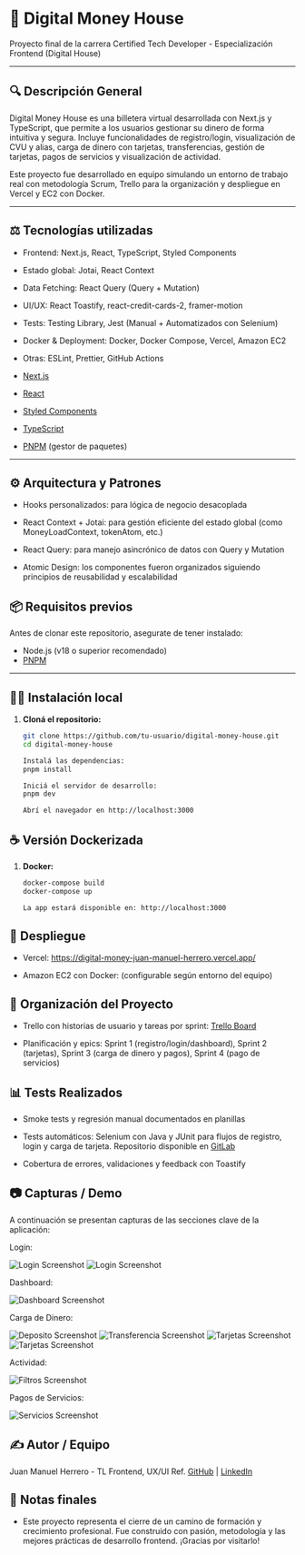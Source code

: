 # 💸 Digital Money House

Proyecto final de la carrera Certified Tech Developer - Especialización Frontend (Digital House)

---

## 🔍 Descripción General

Digital Money House es una billetera virtual desarrollada con Next.js y TypeScript, que permite a los usuarios gestionar su dinero de forma intuitiva y segura. Incluye funcionalidades de registro/login, visualización de CVU y alias, carga de dinero con tarjetas, transferencias, gestión de tarjetas, pagos de servicios y visualización de actividad.

Este proyecto fue desarrollado en equipo simulando un entorno de trabajo real con metodología Scrum, Trello para la organización y despliegue en Vercel y EC2 con Docker.

---

## ⚖️ Tecnologías utilizadas

- Frontend: Next.js, React, TypeScript, Styled Components

- Estado global: Jotai, React Context

- Data Fetching: React Query (Query + Mutation)

- UI/UX: React Toastify, react-credit-cards-2, framer-motion

- Tests: Testing Library, Jest (Manual + Automatizados con Selenium)

- Docker & Deployment: Docker, Docker Compose, Vercel, Amazon EC2

- Otras: ESLint, Prettier, GitHub Actions

- [Next.js](https://nextjs.org/)
- [React](https://reactjs.org/)
- [Styled Components](https://styled-components.com/)
- [TypeScript](https://www.typescriptlang.org/)
- [PNPM](https://pnpm.io/) (gestor de paquetes)

---

## ⚙️ Arquitectura y Patrones

- Hooks personalizados: para lógica de negocio desacoplada

- React Context + Jotai: para gestión eficiente del estado global (como MoneyLoadContext, tokenAtom, etc.)

- React Query: para manejo asincrónico de datos con Query y Mutation

- Atomic Design: los componentes fueron organizados siguiendo principios de reusabilidad y escalabilidad

## 📦 Requisitos previos

Antes de clonar este repositorio, asegurate de tener instalado:

- Node.js (v18 o superior recomendado)
- [PNPM](https://pnpm.io/installation)

---

## 🧑‍💻 Instalación local

1. **Cloná el repositorio:**

   ```bash
   git clone https://github.com/tu-usuario/digital-money-house.git
   cd digital-money-house

   Instalá las dependencias:
   pnpm install

   Iniciá el servidor de desarrollo:
   pnpm dev

   Abrí el navegador en http://localhost:3000

## ☕ Versión Dockerizada

1. **Docker:**

   ```bash
   docker-compose build
   docker-compose up

   La app estará disponible en: http://localhost:3000

## 🚀 Despliegue

- Vercel: https://digital-money-juan-manuel-herrero.vercel.app/

- Amazon EC2 con Docker: (configurable según entorno del equipo)

## 📅 Organización del Proyecto

- Trello con historias de usuario y tareas por sprint:
[Trello Board](https://trello.com/invite/b/6828b364070297021d4dd856/ATTI8580e85159b160d54898d14b2c4577582B9ACF73/digital-money)

- Planificación y epics: Sprint 1 (registro/login/dashboard), Sprint 2 (tarjetas), Sprint 3 (carga de dinero y pagos), Sprint 4 (pago de servicios)

## 📊 Tests Realizados

- Smoke tests y regresión manual documentados en planillas

- Tests automáticos: Selenium con Java y JUnit para flujos de registro, login y carga de tarjeta. Repositorio disponible en [GitLab](https://gitlab.com/juanmanuelherrero281991-group/selenium-digitalmoney-tests)

- Cobertura de errores, validaciones y feedback con Toastify

## 📷 Capturas / Demo

A continuación se presentan capturas de las secciones clave de la aplicación:

Login:

![Login Screenshot](public/screenshots/loginA.jpg)
![Login Screenshot](public/screenshots/loginB.jpg)

Dashboard:

![Dashboard Screenshot](public/screenshots/perfilA.jpg)

Carga de Dinero:

![Deposito Screenshot](public/screenshots/depoA.jpg)
![Transferencia Screenshot ](public/screenshots/transA.jpg)
![Tarjetas Screenshot ](public/screenshots/tarjetaB.jpg)
![Tarjetas Screenshot ](public/screenshots/tarjetac.jpg)

Actividad:

![Filtros Screenshot](public/screenshots/filtrosA.jpg)


Pagos de Servicios:

![Servicios Screenshot](public/screenshots/ServicioA.jpg)


## ✍️ Autor / Equipo

Juan Manuel Herrero - TL Frontend, UX/UI Ref. 
[GitHub](https://github.com/JuanHerrero28) | [LinkedIn](https://www.linkedin.com/in/juan-manuel-herrero/)

## 🚩 Notas finales

- Este proyecto representa el cierre de un camino de formación y crecimiento profesional. Fue construido con pasión, metodología y las mejores prácticas de desarrollo frontend. ¡Gracias por visitarlo!






